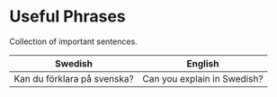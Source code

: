 # Useful Phrases
Collection of important sentences.

Swedish | English
--- | ---
Kan du förklara på svenska? | Can you explain in Swedish?
